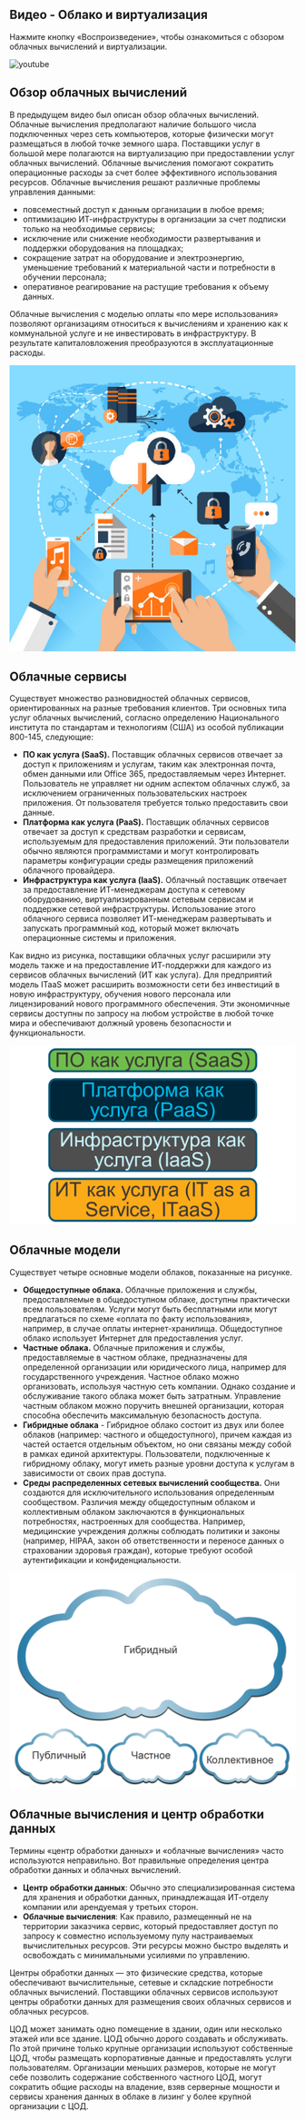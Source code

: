 <!-- 13.1.1 -->
## Видео - Облако и виртуализация

Нажмите кнопку «Воспроизведение», чтобы ознакомиться с обзором облачных вычислений и виртуализации.

![youtube](https://www.youtube.com/watch?v=zly4n5wU-bU)

<!-- 13.1.2 -->
## Обзор облачных вычислений

В предыдущем видео был описан обзор облачных вычислений. Облачные вычисления предполагают наличие большого числа подключенных через сеть компьютеров, которые физически могут размещаться в любой точке земного шара. Поставщики услуг в большой мере полагаются на виртуализацию при предоставлении услуг облачных вычислений. Облачные вычисления помогают сократить операционные расходы за счет более эффективного использования ресурсов. Облачные вычисления решают различные проблемы управления данными:

* повсеместный доступ к данным организации в любое время;
* оптимизацию ИТ-инфраструктуры в организации за счет подписки только на необходимые сервисы;
* исключение или снижение необходимости развертывания и поддержки оборудования на площадках;
* сокращение затрат на оборудование и электроэнергию, уменьшение требований к материальной части и потребности в обучении персонала;
* оперативное реагирование на растущие требования к объему данных.

Облачные вычисления с моделью оплаты «по мере использования» позволяют организациям относиться к вычислениям и хранению как к коммунальной услуге и не инвестировать в инфраструктуру. В результате капиталовложения преобразуются в эксплуатационные расходы.

![](./assets/13.1.2.jpg)

<!-- 13.1.3 -->
## Облачные сервисы

Существует множество разновидностей облачных сервисов, ориентированных на разные требования клиентов. Три основных типа услуг облачных вычислений, согласно определению Национального института по стандартам и технологиям (США) из особой публикации 800-145, следующие:

* **ПО как услуга (SaaS).**  Поставщик облачных сервисов отвечает за доступ к приложениям и услугам, таким как электронная почта, обмен данными или Office 365, предоставляемым через Интернет. Пользователь не управляет ни одним аспектом облачных служб, за исключением ограниченных пользовательских настроек приложения. От пользователя требуется только предоставить свои данные.
* **Платформа как услуга (PaaS).**  Поставщик облачных сервисов отвечает за доступ к средствам разработки и сервисам, используемым для предоставления приложений. Эти пользователи обычно являются программистами и могут контролировать параметры конфигурации среды размещения приложений облачного провайдера.
* **Инфраструктура как услуга (IaaS).**  Облачный поставщик отвечает за предоставление ИТ-менеджерам доступа к сетевому оборудованию, виртуализированным сетевым сервисам и поддержке сетевой инфраструктуры. Использование этого облачного сервиса позволяет ИТ-менеджерам развертывать и запускать программный код, который может включать операционные системы и приложения.

Как видно из рисунка, поставщики облачных услуг расширили эту модель также и на предоставление ИТ-поддержки для каждого из сервисов облачных вычислений (ИТ как услуга). Для предприятий модель ITaaS может расширить возможности сети без инвестиций в новую инфраструктуру, обучения нового персонала или лицензирований нового программного обеспечения. Эти экономичные сервисы доступны по запросу на любом устройстве в любой точке мира и обеспечивают должный уровень безопасности и функциональности.

![](./assets/13.1.3.png)
<!-- /courses/ensa-dl/ae8eb398-34fd-11eb-ba19-f1886492e0e4/aeb65fd8-34fd-11eb-ba19-f1886492e0e4/assets/c70b5ac3-1c46-11ea-af56-e368b99e9723.svg -->

<!--
The figure shows 4 stacked text blocks. From top to bottom are SaaS, PaaS, IaaS, and ITaaS.
-->

<!-- 13.1.4 -->
## Облачные модели

Существует четыре основные модели облаков, показанные на рисунке.

* **Общедоступные облака.**  Облачные приложения и службы, предоставляемые в общедоступном облаке, доступны практически всем пользователям. Услуги могут быть бесплатными или могут предлагаться по схеме «оплата по факту использования», например, в случае оплаты интернет-хранилища. Общедоступное облако использует Интернет для предоставления услуг.
* **Частные облака.**  Облачные приложения и службы, предоставляемые в частном облаке, предназначены для определенной организации или юридического лица, например для государственного учреждения. Частное облако можно организовать, используя частную сеть компании. Однако создание и обслуживание такого облака может быть затратным. Управление частным облаком можно поручить внешней организации, которая способна обеспечить максимальную безопасность доступа.
* **Гибридные облака** - Гибридное облако состоит из двух или более облаков (например: частного и общедоступного), причем каждая из частей остается отдельным объектом, но они связаны между собой в рамках единой архитектуры. Пользователи, подключенные к гибридному облаку, могут иметь разные уровни доступа к услугам в зависимости от своих прав доступа.
* **Среды распределенных сетевых вычислений сообщества.**  Они создаются для исключительного использования определенным сообществом. Различия между общедоступным облаком и коллективным облаком заключаются в функциональных потребностях, настроенных для сообщества. Например, медицинские учреждения должны соблюдать политики и законы (например, HIPAA, закон об ответственности и переносе данных о страховании здоровья граждан), которые требуют особой аутентификации и конфиденциальности.

![](./assets/13.1.4.png)
<!-- /courses/ensa-dl/ae8eb398-34fd-11eb-ba19-f1886492e0e4/aeb65fd8-34fd-11eb-ba19-f1886492e0e4/assets/c70ba8e3-1c46-11ea-af56-e368b99e9723.svg -->

<!--
На рисунке показаны 4 облака с надписью «Гибрид», «Публичный», «Частный» и «Сообщество».
-->

<!-- 13.1.5 -->
## Облачные вычисления и центр обработки данных

Термины «центр обработки данных» и «облачные вычисления» часто используются неправильно. Вот правильные определения центра обработки данных и облачных вычислений.

* **Центр обработки данных**: Обычно это специализированная система для хранения и обработки данных, принадлежащая ИТ-отделу компании или арендуемая у третьих сторон.
* **Облачные вычисления**: Как правило, размещенный не на территории заказчика сервис, который предоставляет доступ по запросу к совместно используемому пулу настраиваемых вычислительных ресурсов. Эти ресурсы можно быстро выделять и освобождать с минимальными усилиями по управлению.

Центры обработки данных — это физические средства, которые обеспечивают вычислительные, сетевые и складские потребности облачных вычислений. Поставщики облачных сервисов используют центры обработки данных для размещения своих облачных сервисов и облачных ресурсов.

ЦОД может занимать одно помещение в здании, один или несколько этажей или все здание. ЦОД обычно дорого создавать и обслуживать. По этой причине только крупные организации используют собственные ЦОД, чтобы размещать корпоративные данные и предоставлять услуги пользователям. Организации меньших размеров, которые не могут себе позволить содержание собственного частного ЦОД, могут сократить общие расходы на владение, взяв серверные мощности и сервисы хранения данных в облаке в лизинг у более крупной организации с ЦОД.

<!-- 13.1.6 -->
<!-- quiz -->

